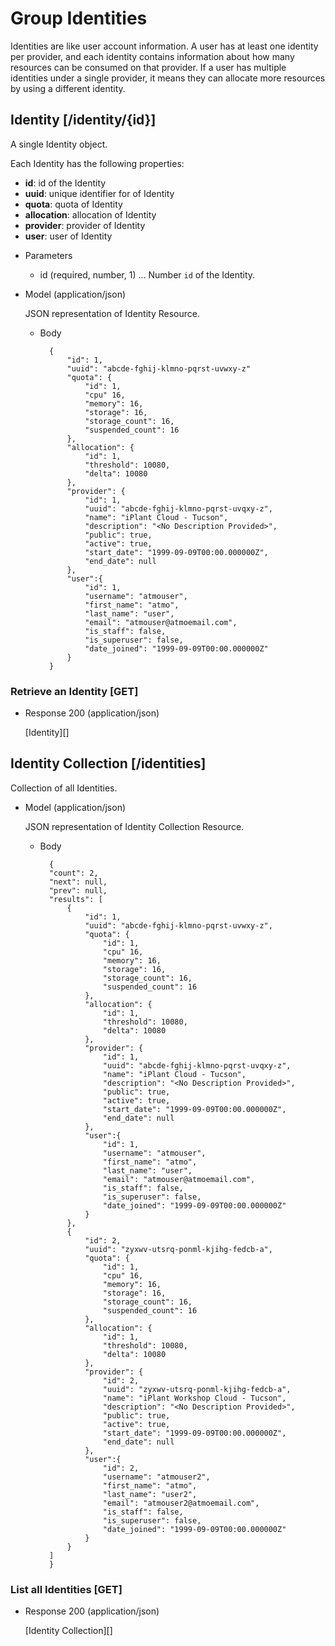 # Group Identities
Identities are like user account information. A user has at least one identity per provider, and each identity
 contains information about how many resources can be consumed on that provider.  If a user has multiple identities
 under a single provider, it means they can allocate more resources by using a different identity.

## Identity [/identity/{id}]
A single Identity object.

Each Identity has the following properties:

- **id**: id of the Identity
- **uuid**: unique identifier for of Identity
- **quota**: quota of Identity
- **allocation**: allocation of Identity
- **provider**: provider of Identity
- **user**: user of Identity

+ Parameters
    + id (required, number, 1) ... Number `id` of the Identity.
    
+ Model (application/json)

    JSON representation of Identity Resource.

    + Body

            {
                "id": 1,
                "uuid": "abcde-fghij-klmno-pqrst-uvwxy-z"
                "quota": {
                    "id": 1,
                    "cpu" 16,
                    "memory": 16,
                    "storage": 16,
                    "storage_count": 16,
                    "suspended_count": 16
                },
                "allocation": {
                    "id": 1,
                    "threshold": 10080,
                    "delta": 10080
                },
                "provider": {
                    "id": 1,
                    "uuid": "abcde-fghij-klmno-pqrst-uvqxy-z",
                    "name": "iPlant Cloud - Tucson",
                    "description": "<No Description Provided>",
                    "public": true,
                    "active": true,
                    "start_date": "1999-09-09T00:00.000000Z",
                    "end_date": null
                },
                "user":{
                    "id": 1,
                    "username": "atmouser",
                    "first_name": "atmo",
                    "last_name": "user",
                    "email": "atmouser@atmoemail.com",
                    "is_staff": false,
                    "is_superuser": false,
                    "date_joined": "1999-09-09T00:00.000000Z"
                }
            }

### Retrieve an Identity [GET]

+ Response 200 (application/json)

    [Identity][]
    
## Identity Collection [/identities]
Collection of all Identities.

+ Model (application/json)

    JSON representation of Identity Collection Resource.

    + Body

            {
            "count": 2,
            "next": null,
            "prev": null,
            "results": [
                {
                    "id": 1,
                    "uuid": "abcde-fghij-klmno-pqrst-uvwxy-z",
                    "quota": {
                        "id": 1,
                        "cpu" 16,
                        "memory": 16,
                        "storage": 16,
                        "storage_count": 16,
                        "suspended_count": 16
                    },
                    "allocation": {
                        "id": 1,
                        "threshold": 10080,
                        "delta": 10080
                    },
                    "provider": {
                        "id": 1,
                        "uuid": "abcde-fghij-klmno-pqrst-uvqxy-z",
                        "name": "iPlant Cloud - Tucson",
                        "description": "<No Description Provided>",
                        "public": true,
                        "active": true,
                        "start_date": "1999-09-09T00:00.000000Z",
                        "end_date": null
                    },
                    "user":{
                        "id": 1,
                        "username": "atmouser",
                        "first_name": "atmo",
                        "last_name": "user",
                        "email": "atmouser@atmoemail.com",
                        "is_staff": false,
                        "is_superuser": false,
                        "date_joined": "1999-09-09T00:00.000000Z"
                    }
                },
                {
                    "id": 2,
                    "uuid": "zyxwv-utsrq-ponml-kjihg-fedcb-a",
                    "quota": {
                        "id": 1,
                        "cpu" 16,
                        "memory": 16,
                        "storage": 16,
                        "storage_count": 16,
                        "suspended_count": 16
                    },
                    "allocation": {
                        "id": 1,
                        "threshold": 10080,
                        "delta": 10080
                    },
                    "provider": {
                        "id": 2,
                        "uuid": "zyxwv-utsrq-ponml-kjihg-fedcb-a",
                        "name": "iPlant Workshop Cloud - Tucson",
                        "description": "<No Description Provided>",
                        "public": true,
                        "active": true,
                        "start_date": "1999-09-09T00:00.000000Z",
                        "end_date": null
                    },
                    "user":{
                        "id": 2,
                        "username": "atmouser2",
                        "first_name": "atmo",
                        "last_name": "user2",
                        "email": "atmouser2@atmoemail.com",
                        "is_staff": false,
                        "is_superuser": false,
                        "date_joined": "1999-09-09T00:00.000000Z"
                    }
                }
            ]
            }
            
### List all Identities [GET]
+ Response 200 (application/json)

    [Identity Collection][]
